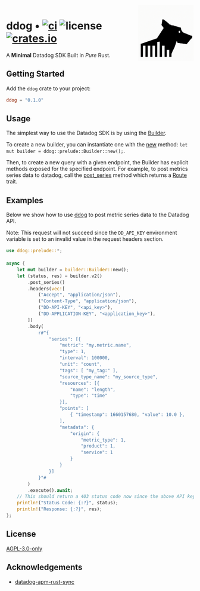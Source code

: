<img align="right" width="150" height="150" top="100" src="./assets/ddog.png">

# ddog • [![ci](https://github.com/abigger87/ddog/actions/workflows/ci.yaml/badge.svg)](https://github.com/abigger87/ddog/actions/workflows/ci.yaml) ![license](https://img.shields.io/github/license/abigger87/ddog?label=license) [![crates.io](https://img.shields.io/crates/v/ddog.svg)](https://crates.io/crates/ddog)


A **Minimal** Datadog SDK Built in _Pure_ Rust.

## Getting Started

Add the `ddog` crate to your project:

```toml
ddog = "0.1.0"
```


## Usage

The simplest way to use the Datadog SDK is by using the [Builder](ddog::prelude::Builder).

To create a new builder, you can instantiate one with the [new](ddog::prelude::Builder::new) method: `let mut builder = ddog::prelude::Builder::new();`.

Then, to create a new query with a given endpoint, the Builder has explicit methods exposed for the specified endpoint.
For example, to post metrics series data to datadog, call the [post_series](ddog::prelude::Builder::post_series) method which returns a [Route](ddog::prelude::tr::Route) trait.


## Examples

Below we show how to use [ddog](https://github.com/abigger87/ddog) to post metric series data to the Datadog API.

Note: This request will not succeed since the `DD_API_KEY` environment variable is set to an invalid value in the request headers section.

```rust
use ddog::prelude::*;

async {
    let mut builder = builder::Builder::new();
    let (status, res) = builder.v2()
        .post_series()
        .headers(vec![
            ("Accept", "application/json"),
            ("Content-Type", "application/json"),
            ("DD-API-KEY", "<api_key>"),
            ("DD-APPLICATION-KEY", "<application_key>"),
        ])
        .body(
            r#"{
                "series": [{
                    "metric": "my.metric.name",
                    "type": 1,
                    "interval": 100000,
                    "unit": "count",
                    "tags": [ "my_tag:" ],
                    "source_type_name": "my_source_type",
                    "resources": [{
                        "name": "length",
                        "type": "time"
                    }],
                    "points": [
                        { "timestamp": 1660157680, "value": 10.0 },
                    ],
                    "metadata": {
                        "origin": {
                            "metric_type": 1,
                            "product": 1,
                            "service": 1
                        }
                    }
                }]
            }"#
        )
        .execute().await;
    // This should return a 403 status code now since the above API key is invalid.
    println!("Status Code: {:?}", status);
    println!("Response: {:?}", res);
};
```


## License

[AGPL-3.0-only](https://github.com/abigger87/ddog/blob/master/LICENSE)


## Acknowledgements

- [datadog-apm-rust-sync](https://github.com/kitsuneninetails/datadog-apm-rust-sync)


